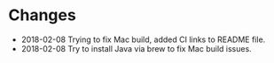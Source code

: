 # Changes

* 2018-02-08 Trying to fix Mac build, added CI links to README file.
* 2018-02-08 Try to install Java via brew to fix Mac build issues.
